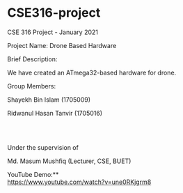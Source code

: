 # CSE316-project

CSE 316 Project - January 2021

Project Name: Drone Based Hardware

Brief Description:

We have created an ATmega32-based hardware for drone.

Group Members: <br />

Shayekh Bin Islam (1705009)

Ridwanul Hasan Tanvir (1705016)


 <br /> <br />


Under the supervision of 

Md. Masum Mushfiq (Lecturer, CSE, BUET)

YouTube Demo:**\
https://www.youtube.com/watch?v=une0RKjgrm8

